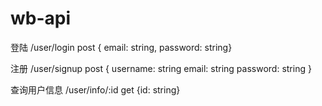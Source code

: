 # wb-api

登陆 /user/login post
{ email: string, password: string}

注册 /user/signup post
{
username: string
email: string
password: string
}

查询用户信息 /user/info/:id get
{id: string}
